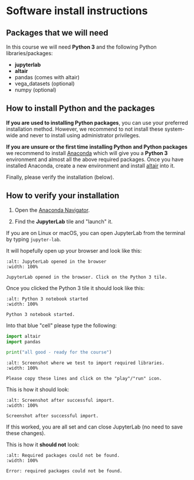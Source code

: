 # Software install instructions


## Packages that we will need

In this course we will need **Python 3** and the following Python libraries/packages:
- **jupyterlab**
- **altair**
- pandas (comes with altair)
- vega_datasets (optional)
- numpy (optional)


## How to install Python and the packages

**If you are used to installing Python packages**, you can use your preferred
installation method.  However, we recommend to not install these system-wide
and never to install using administrator privileges.

**If you are unsure or the first time installing Python and Python packages**
we recommend to install
[Anaconda](https://www.anaconda.com/products/individual) which will give you a
**Python 3** environment and almost all the above required packages.  Once you
have installed Anaconda, create a new environment and install
[altair](https://altair-viz.github.io/) into it.

Finally, please verify the installation (below).


## How to verify your installation

1. Open the [Anaconda Navigator](https://docs.anaconda.com/anaconda/navigator/).

2. Find the **JupyterLab** tile and "launch" it.

If you are on Linux or macOS, you can open JupyterLab from the terminal by typing `jupyter-lab`.

It will hopefully open up your browser and look like this:

```{figure} img/installation/testing-jupyter1.png
:alt: JupyterLab opened in the browser
:width: 100%

JupyterLab opened in the browser. Click on the Python 3 tile.
```

Once you clicked the Python 3 tile it should look like this:

```{figure} img/installation/testing-jupyter2.png
:alt: Python 3 notebook started
:width: 100%

Python 3 notebook started.
```

Into that blue "cell" please type the following:

```python
import altair
import pandas

print("all good - ready for the course")
```

```{figure} img/installation/testing-jupyter3.png
:alt: Screenshot where we test to import required libraries.
:width: 100%

Please copy these lines and click on the "play"/"run" icon.
```

This is how it should look:

```{figure} img/installation/testing-jupyter4.png
:alt: Screenshot after successful import.
:width: 100%

Screenshot after successful import.
```

If this worked, you are all set and can close JupyterLab (no need to save these
changes).

This is how it **should not** look:

```{figure} img/installation/testing-jupyter5.png
:alt: Required packages could not be found.
:width: 100%

Error: required packages could not be found.
```
